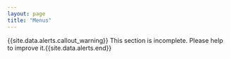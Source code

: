 ```yaml
---
layout: page
title: "Menus"
---
```


{{site.data.alerts.callout_warning}} This section is incomplete. Please help to improve it.{{site.data.alerts.end}} 